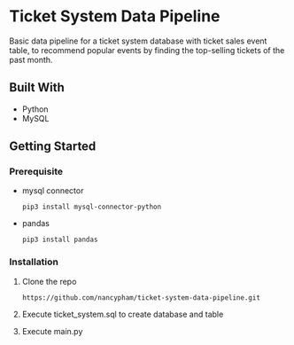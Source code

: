 # **Ticket System Data Pipeline**

Basic data pipeline for a ticket system database with ticket sales event table, to recommend popular events by finding the top-selling tickets of the past month.

## **Built With**
- Python
- MySQL

## **Getting Started**
### **Prerequisite**
- mysql connector

  `pip3 install mysql-connector-python`
- pandas

  `pip3 install pandas`

### **Installation**
1. Clone the repo

   `https://github.com/nancypham/ticket-system-data-pipeline.git`
2. Execute ticket_system.sql to create database and table
3. Execute main.py